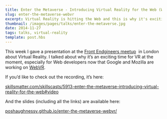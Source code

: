 ```yaml
---
title: Enter the Metaverse - Introducing Virtual Reality for the Web (WebVR)
slug: enter-the-metaverse-webvr
excerpt: Virtual Reality is hitting the Web and this is why it's exciting...
thumbnail: /images/pages/talks/enter-the-metaverse.jpg
date: 2014-11-27
tags: talks, virtual-reality
template: post.hbs
---
```


This week I gave a presentation at the [Front Endgineers meetup](http://meetup.com/Front-Endgineers-London/events/213532342/) 
in London about Virtual Reality. I talked about why it’s an exciting time
for VR at the moment, especially for Web developers now that Google and
Mozilla are working on [WebVR](http://blog.tojicode.com/2014/07/bringing-vr-to-chrome.html).

If you’d like to check out the recording, it’s here:

[skillsmatter.com/skillscasts/5913-enter-the-metaverse-introducing-virtual-reality-for-the-web\#video](http://skillsmatter.com/skillscasts/5913-enter-the-metaverse-introducing-virtual-reality-for-the-web#video)

And the slides (including all the links) are available here:

[poshaughnessy.github.io/enter-the-metaverse-webvr/](http://poshaughnessy.github.io/enter-the-metaverse-webvr/)



